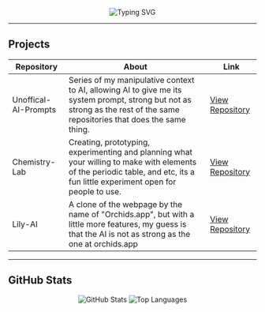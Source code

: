 <p align="center">
  <img src="https://readme-typing-svg.demolab.com?font=Fira+Code&size=28&duration=3000&pause=1000&color=7A7AFA&center=true&vCenter=true&width=435&lines=Hi,+I'm+Hassannewcode;+Experimenting+With+AI;,Explore+My+Projects+Below!" alt="Typing SVG" />
</p>

---

## Projects

| Repository               | About                                             | Link                                           |
|--------------------------|--------------------------------------------------------|------------------------------------------------|
| Unoffical-AI-Prompts     | Series of my manipulative context to AI, allowing AI to give me its system prompt, strong but not as strong as the rest of the same repositories that does the same thing.  | [View Repository](https://github.com/Hassannewcode/Unoffical-AI-Prompts) |
| Chemistry-Lab            | Creating, prototyping, experimenting and planning what your willing to make with elements of the periodic table, and etc, its a fun little experiment open for people to use. | [View Repository](https://github.com/Hassannewcode/Chemistry-Lab)         |
| Lily-AI                  | A clone of the webpage by the name of "Orchids.app", but with a little more features, my guess is that the AI is not as strong as the one at orchids.app | [View Repository](https://github.com/Hassannewcode/Lily-AI)               |

---

## GitHub Stats

<p align="center">
  <img src="https://github-readme-stats.vercel.app/api?username=Hassannewcode&show_icons=true&theme=dracula" alt="GitHub Stats" />
  <img src="https://github-readme-stats.vercel.app/api/top-langs/?username=Hassannewcode&layout=compact&theme=dracula" alt="Top Languages" />
</p>
 
